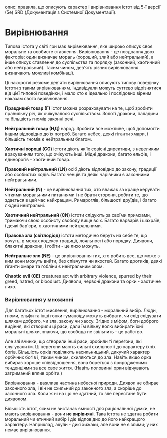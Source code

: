 опис: правила, що описують характер і вирівнювання істот від 5-ї версії (5e) SRD (Документація з Системної Документації).

# Вирівнювання
Типова істота у світі гри має вирівнювання, яке широко описує своє моральне та особисте ставлення. Вирівнювання - це поєднання двох факторів: один визначає мораль (хороший, злий або нейтральний), а інше описує ставлення до суспільства та порядку (законний, хаотичний або нейтральний). Таким чином, дев'ять різних вирівнювання визначають можливі комбінації.

Ці накороткі резюме дев'яти вирівнювання описують типову поведінку істоти з таким вирівнюванням. Індивідуали можуть суттєво відрізнятися від цієї типової поведінки, і мало хто є ідеально і послідовно вірним наказам свого вирівнювання.

**Правдивий товар (Г)** істот можна розраховувати на те, щоб зробити правильну річ, як очікувалося суспільством. Золоті дракони, паладини та більшість гномів законні речі.

**Нейтральний товар (НД)** народ. Зробити все можливе, щоб допомогти іншим відповідно до їх потреб. Багато небес, деякі гіганти хмари, і більшість гномів є нейтральним благом.

**Хаотичні хороші (CG)** істоти діють як їх совісні директиви, з невеликим врахуванням того, що очікують інші. Мідні дракони, багато ельфів, і єдинорогів - хаотичний товар.

**Правовий нейтральний (LN)** осіб діють відповідно до закону, традиції або особистих кодів. Багато ченців та деякі чарівники є законними нейтральними.

**Нейтральний (N)** - це вирівнювання тих, хто вважає за краще керувати чіткими моральними питаннями і не брати сторони, робити те, що здається в цей час найкращим. Римароглів, більшості друїдів, і багато людей нейтральні.

**Хаотичний нейтральний (CN)** істоти слідують за своїми примхами, тримаючи свою особисту свободу вище всіх. Багато варварів і шахраїв, і деякі бар'єри, є хаотичними нейтральними.

**Правова зла (світлодіод)** істоти методично беруть на себе те, що хочуть, в межах кодексу традиції, лояльності або порядку. Дияволи, блакитні дракони, і гобіти - це лихо можуть.

**Нейтральне зло (NE)** - це вирівнювання тих, хто робить все, що може з ким вони можуть вийти, без співчуття чи якостей. Багато дротиків, деякі гіганти хмари та гобліни є нейтральним злом.

**Chaotic evil (CE)** creatures act with arbitrary violence, spurred by their greed, hatred, or bloodlust. Дияволи, червоні дракони та орки - хаотичне лихо.

### Вирівнювання у множинні
Для багатьох істот мислення, вирівнювання - моральний вибір. Люди, гноми, ельфи та інші гонки гуманоїду можуть вибрати, чи слід слідувати шляхам доброго, чи зла, закону чи хаосу. Згідно з міфом, боги доброго видіння, які створили ці раси, дали їм вільну волю вибирати їхні моральні шляхи, знаючи, що свобода не звільнить - це рабство.

Але злі вчинки, що створили інші раси, зробили ті перегони, які слугували їм. Ці перегони мають сильні схильності до характеру їхніх богів. Більшість орків поділяють насильницький, дикучий характер орбічних богів і, таким чином, схиляються до зла. Навіть якщо орка вибирає хороше співвідношення, вона бореться з природженими тенденціями за все своє життя. (Навіть половинні орки відчувають затриманий вплив орбіти.)

Вирівнювання - важлива частина небесної природи. Диявол не обирає законного зла, і він не схильний до законного зла, а скоріше до законного зла. Коли ж ні на що не здатний, то зле перестане бути дияволом.

Більшість істот, яким не вистачає ємності для раціональної думки, не мають вирівнювання - вони **не вирівняні**. Така істота не здатна робити моральний чи етичний вибір і діє відповідно до його найкращого характеру. Наприклад, акули - дикі хижаки, але вони не є злими; у них немає вирівнювання.
